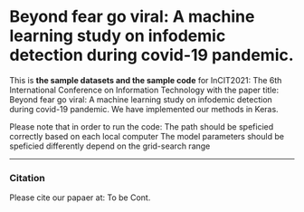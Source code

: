 
# Beyond fear go viral: A machine learning study on infodemic detection during covid-19 pandemic. 

This is **the sample datasets and the sample code** for InCIT2021: The 6th International Conference on Information Technology
with the paper title: Beyond fear go viral: A machine learning study on infodemic detection during covid-19 pandemic. 
We have implemented our methods in Keras.

Please note that in order to run the code:
The path should be speficied correctly based on each local computer
The model parameters should be speficied differently depend on the grid-search range
___

### Citation

Please cite our papaer at: To be Cont.


